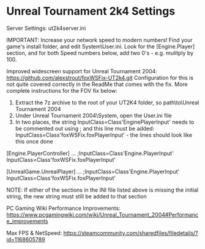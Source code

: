 # Unreal Tournament 2k4 Settings

Server Settings: ut2k4server.ini

IMPORTANT: Increase your network speed to modern numbers! Find your game's install folder, and edit System\User.ini.
Look for the [Engine.Player] section, and for both Speed numbers below, add two 0's - e.g. mulitply by 100. 

Improved widescreen support for Unreal Tournament 2004: https://github.com/alexstrout/foxWSFix-UT2k4.git
Configuration for this is not quite covered correctly in the ReadMe that comes with the fix. More complete instructions for the FOV fix below:
  1. Extract the 7z archive to the root of your UT2K4 folder, so path\to\Unreal Tournament 2004
  2. Under Unreal Tournament 2004\System, open the User.ini file
  3. In two places, the string InputClass=Class'EnginePlayerInput' needs to be commented out using ; and this line must be added: InputClass=Class'foxWSFix.foxPlayerInput' - the lines should look like this once done

  [Engine.PlayerController]
  ...
  ;InputClass=Class'Engine.PlayerInput'
  InputClass=Class'foxWSFix.foxPlayerInput'
  
  [UnrealGame.UnrealPlayer]
  ...
  ;InputClass=Class'Engine.PlayerInput'
  InputClass=Class'foxWSFix.foxPlayerInput'
  
  NOTE: If either of the sections in the INI file listed above is missing the initial string, the new string must still be added to that section
  
PC Gaming Wiki Performance Improvements: https://www.pcgamingwiki.com/wiki/Unreal_Tournament_2004#Performance_improvements

Max FPS & NetSpeed: https://steamcommunity.com/sharedfiles/filedetails/?id=1168605789
